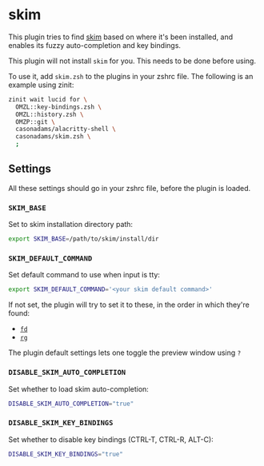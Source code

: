 # skim

This plugin tries to find [skim](https://github.com/lotabout/skim) based on where
it's been installed, and enables its fuzzy auto-completion and key bindings.

This plugin will not install `skim` for you.  This needs to be done before using.

To use it, add `skim.zsh` to the plugins in your zshrc file. The following is an example using zinit:

```zsh
zinit wait lucid for \
  OMZL::key-bindings.zsh \
  OMZL::history.zsh \
  OMZP::git \
  casonadams/alacritty-shell \
  casonadams/skim.zsh \
  ;
```

## Settings

All these settings should go in your zshrc file, before the plugin is loaded.

### `SKIM_BASE`

Set to skim installation directory path:

```zsh
export SKIM_BASE=/path/to/skim/install/dir
```

### `SKIM_DEFAULT_COMMAND`

Set default command to use when input is tty:

```zsh
export SKIM_DEFAULT_COMMAND='<your skim default command>'
```
If not set, the plugin will try to set it to these, in the order in which they're found:

- [`fd`](https://github.com/sharkdp/fd)
- [`rg`](https://github.com/BurntSushi/ripgrep)

The plugin default settings lets one toggle the preview window using `?`

### `DISABLE_SKIM_AUTO_COMPLETION`

Set whether to load skim auto-completion:

```zsh
DISABLE_SKIM_AUTO_COMPLETION="true"
```

### `DISABLE_SKIM_KEY_BINDINGS`

Set whether to disable key bindings (CTRL-T, CTRL-R, ALT-C):

```zsh
DISABLE_SKIM_KEY_BINDINGS="true"
```

